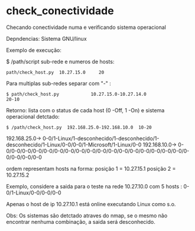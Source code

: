 # check_conectividade
Checando conectividade numa e verificando sistema operacional

Depndencias: Sistema GNU/linux

Exemplo de execução:

$ /path/script  sub-rede e numeros de hosts:
							 	
	path/check_host.py  10.27.15.0     20 

Para  multiplas sub-redes separar com "-" :	
					    		
	$ path/check_host.py	        10.27.15.0-10.27.14.0                        20-10

Retorno:
lista  com o status de cada host (0 -Off, 1 -On) e sistema operacional detctado:
	
	$ /path/check_host.py  192.168.25.0-192.168.10.0  10-20
 
192.168.25.0-> 0-0/1-Linux/1-desconhecido/1-desconhecido/1-desconhecido/1-Linux/0-0/0-0/1-Microsoft/1-Linux/0-0
192.168.10.0-> 0-0/0-0/0-0/0-0/0-0/0-0/0-0/0-0/0-0/0-0/0-0/0-0/0-0/0-0/0-0/0-0/0-0/0-0/0-0/0-0/0-0

	
	
	
ordem representam hosts na forma:
posição 1 = 10.27.15.1
posição 2 = 10.27.15.2

Exemplo, considere a saida para o teste na rede 10.27.10.0 com 5 hosts :
	0-0/1-Linux/0-0/0-0/0-0

Apenas o host de ip 10.27.10.1 está online executando Linux como s.o.

Obs: Os sistemas são detctado atraves do nmap, se o mesmo não encontrar nenhuma combinação, a saida será desconhecido. 

